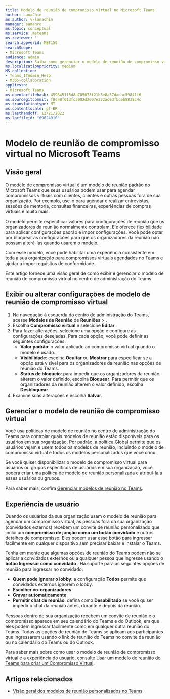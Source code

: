 ```yaml
---
title: Modelo de reunião de compromisso virtual no Microsoft Teams
author: LanaChin
ms.author: v-lanachin
manager: samanro
ms.topic: conceptual
ms.service: msteams
ms.reviewer: ''
search.appverid: MET150
searchScope:
- Microsoft Teams
audience: admin
description: Saiba como gerenciar o modelo de reunião de compromisso virtual para usuários do Teams em sua organização.
ms.localizationpriority: medium
MS.collection:
- Teams_ITAdmin_Help
- M365-collaboration
appliesto:
- Microsoft Teams
ms.openlocfilehash: 459845115d8a705673f21b5e8a57dadac59841f6
ms.sourcegitcommit: f8da8f613fc3902d2607e322ad9dfbdeb8838c4c
ms.translationtype: MT
ms.contentlocale: pt-BR
ms.lasthandoff: 12/21/2022
ms.locfileid: "69624910"
---
```

# <a name="virtual-appointment-meeting-template-in-microsoft-teams"></a>Modelo de reunião de compromisso virtual no Microsoft Teams

## <a name="overview"></a>Visão geral

O modelo de compromisso virtual é um modelo de reunião padrão no Microsoft Teams que seus usuários podem usar para agendar compromissos virtuais com clientes, clientes e outras pessoas fora de sua organização. Por exemplo, use-o para agendar e realizar entrevistas, sessões de mentoria, consultas financeiras, experiências de compras virtuais e muito mais.

O modelo permite especificar valores para configurações de reunião que os organizadores da reunião normalmente controlam. Ele oferece flexibilidade para aplicar configurações padrão e impor configurações. Você pode optar por bloquear as configurações para que os organizadores da reunião não possam alterá-las quando usarem o modelo.

Com esse modelo, você pode habilitar uma experiência consistente em toda a sua organização para compromissos virtuais agendados no Teams e ajudar a impor requisitos de conformidade.

Este artigo fornece uma visão geral de como exibir e gerenciar o modelo de reunião de compromisso virtual no centro de administração do Teams.

## <a name="view-or-change-virtual-appointment-meeting-template-settings"></a>Exibir ou alterar configurações de modelo de reunião de compromisso virtual

1. Na navegação à esquerda do centro de administração do Teams, acesse **Modelos de Reunião** de **Reuniões** > .
1. Escolha **Compromisso virtual** e selecione **Editar**.
1. Para fazer alterações, selecione uma opção e configure as configurações desejadas. Para cada opção, você pode definir as seguintes configurações:
    - **Valor padrão**: o valor aplicado ao compromisso virtual quando o modelo é usado.
    - **Visibilidade**: escolha **Ocultar** ou **Mostrar** para especificar se a opção está visível para os organizadores da reunião nas opções de reunião do Teams.
    - **Status de bloqueio**: para impedir que os organizadores da reunião alterem o valor definido, escolha **Bloquear**. Para permitir que os organizadores da reunião alterem o valor definido, escolha **Desbloquear**.
1. Examine suas alterações e escolha **Salvar**.

## <a name="manage-the-virtual-appointment-meeting-template"></a>Gerenciar o modelo de reunião de compromisso virtual

Você usa políticas de modelo de reunião no centro de administração do Teams para controlar quais modelos de reunião estão disponíveis para os usuários em sua organização. Por padrão, a política Global permite que os usuários vejam e usem todos os modelos de reunião, incluindo o modelo de compromisso virtual e todos os modelos personalizados que você criou.

Se você quiser disponibilizar o modelo de compromisso virtual para usuários ou grupos específicos de usuários em sua organização, você poderá criar uma política de modelo de reunião personalizada e atribuí-la a esses usuários ou grupos.

Para saber mais, confira [Gerenciar modelos de reunião no Teams](manage-meeting-templates.md).

## <a name="user-experience"></a>Experiência de usuário

Quando os usuários da sua organização usam o modelo de reunião para agendar um compromisso virtual, as pessoas fora da sua organização (convidados externos) recebem um convite de reunião personalizado que inclui um **compromisso de junção como um botão convidado** e outros detalhes de compromisso. Eles podem usar esse botão para ingressar facilmente em qualquer dispositivo sem precisar baixar e instalar o Teams.

Tenha em mente que algumas opções de reunião do Teams podem não se aplicar a convidados externos ou a qualquer pessoa que ingresse usando o **botão Ingressar como convidado** . Há suporte para as seguintes opções de reunião para ingressar no convidado:

- **Quem pode ignorar o lobby**: a configuração **Todos** permite que convidados externos ignorem o lobby.
- **Escolher co-organizadores**
- **Gravar automaticamente**
- **Permitir chat de reunião**: defina como **Desabilitado** se você quiser impedir o chat da reunião antes, durante e depois da reunião.

Pessoas dentro de sua organização recebem um convite de reunião e o compromisso aparece em seu calendário do Teams e do Outlook, em que eles podem ingressar facilmente como em qualquer outra reunião do Teams. Todas as opções de reunião do Teams se aplicam aos participantes que ingressarem usando o link de reunião do Teams no convite da reunião ou no calendário do Teams ou do Outlook.

Para saber mais sobre como usar o modelo de reunião de compromisso virtual e a experiência do usuário, consulte [Usar um modelo de reunião do Teams para criar um Compromisso Virtual](https://support.microsoft.com/office/6a9e8cbb-c0ed-4598-851e-3b1750a4a747).

## <a name="related-articles"></a>Artigos relacionados

- [Visão geral dos modelos de reunião personalizados no Teams](custom-meeting-templates-overview.md)
